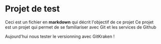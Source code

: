 # Projet de test 

Ceci est un fichier en **markdown** qui décrit l'objectif de ce projet 
Ce projet est un projet qui permet de se familiariser avec Git et les services de Github 

Aujourd'hui nous tester le versionning avec GitKraken !
